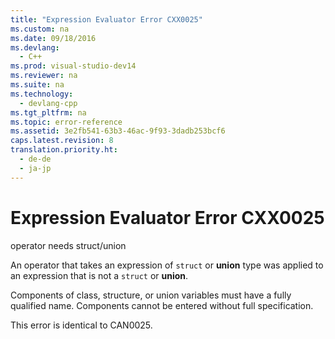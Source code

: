 ```yaml
---
title: "Expression Evaluator Error CXX0025"
ms.custom: na
ms.date: 09/18/2016
ms.devlang: 
  - C++
ms.prod: visual-studio-dev14
ms.reviewer: na
ms.suite: na
ms.technology: 
  - devlang-cpp
ms.tgt_pltfrm: na
ms.topic: error-reference
ms.assetid: 3e2fb541-63b3-46ac-9f93-3dadb253bcf6
caps.latest.revision: 8
translation.priority.ht: 
  - de-de
  - ja-jp
---
```

# Expression Evaluator Error CXX0025
operator needs struct/union  
  
 An operator that takes an expression of `struct` or **union** type was applied to an expression that is not a `struct` or **union**.  
  
 Components of class, structure, or union variables must have a fully qualified name. Components cannot be entered without full specification.  
  
 This error is identical to CAN0025.